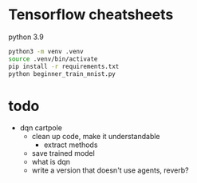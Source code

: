 # Tensorflow cheatsheets

python 3.9

```sh
python3 -m venv .venv
source .venv/bin/activate
pip install -r requirements.txt
python beginner_train_mnist.py
```

# todo
- dqn cartpole
    - clean up code, make it understandable
        - extract methods
    - save trained model
    - what is dqn
    - write a version that doesn't use agents, reverb?
